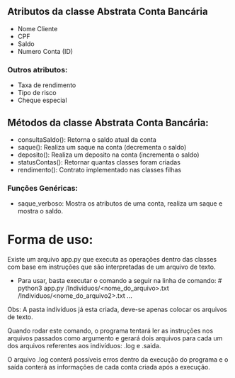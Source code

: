 ## Atributos da classe Abstrata Conta Bancária
  - Nome Cliente
  - CPF
  - Saldo
  - Numero Conta (ID)

### Outros atributos:
  - Taxa de rendimento
  - Tipo de risco
  - Cheque especial

## Métodos da classe Abstrata Conta Bancária:
  - consultaSaldo(): Retorna o saldo atual da conta
  - saque(): Realiza um saque na conta (decrementa o saldo)
  - deposito(): Realiza um deposito na conta (incrementa o saldo)
  - statusContas(): Retornar quantas classes foram criadas
  - rendimento(): Contrato implementado nas classes filhas

### Funções Genéricas:
  - saque_verboso: Mostra os atributos de uma conta, realiza um saque e mostra o saldo.

# Forma de uso:
  Existe um arquivo app.py que executa as operações dentro das classes com base em instruções que são interpretadas de um arquivo de texto.
  - Para usar, basta executar o comando a seguir na linha de comando: # python3 app.py /Individuos/<nome_do_arquivo>.txt /Individuos/<nome_do_arquivo2>.txt ...

  Obs: A pasta indivíduos já esta criada, deve-se apenas colocar os arquivos de texto.

  Quando rodar este comando, o programa tentará ler as instruções nos arquivos passados como argumento e gerará dois arquivos para cada um dos arquivos referentes aos indivíduos: <individuo>.log e <individuo>.saida.

  O arquivo .log conterá possíveis erros dentro da execução do programa e o saída conterá as informações de cada conta criada após a execução.